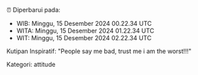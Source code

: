 ⏰ Diperbarui pada:
- WIB: Minggu, 15 Desember 2024 00.22.34 UTC
- WITA: Minggu, 15 Desember 2024 01.22.34 UTC
- WIT: Minggu, 15 Desember 2024 02.22.34 UTC

Kutipan Inspiratif:
"People say me bad, trust me i am the worst!!!"


Kategori: attitude


